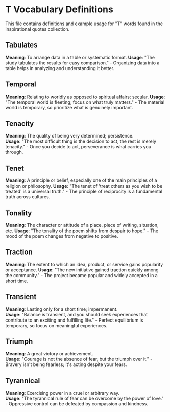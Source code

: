 # T Vocabulary Definitions

This file contains definitions and example usage for "T" words found in the inspirational quotes collection.

## Tabulates

**Meaning**: To arrange data in a table or systematic format.
**Usage**: "The study tabulates the results for easy comparison." - Organizing data into a table helps in analyzing and understanding it better.

## Temporal

**Meaning**: Relating to worldly as opposed to spiritual affairs; secular.
**Usage**: "The temporal world is fleeting; focus on what truly matters." - The material world is temporary, so prioritize what is genuinely important.

## Tenacity

**Meaning**: The quality of being very determined; persistence.  
**Usage**: "The most difficult thing is the decision to act, the rest is merely tenacity." - Once you decide to act, perseverance is what carries you through.

## Tenet

**Meaning**: A principle or belief, especially one of the main principles of a religion or philosophy.
**Usage**: "The tenet of 'treat others as you wish to be treated' is a universal truth." - The principle of reciprocity is a fundamental truth across cultures.

## Tonality

**Meaning**: The character or attitude of a place, piece of writing, situation, etc.
**Usage**: "The tonality of the poem shifts from despair to hope." - The mood of the poem changes from negative to positive.

## Traction

**Meaning**: The extent to which an idea, product, or service gains popularity or acceptance.
**Usage**: "The new initiative gained traction quickly among the community." - The project became popular and widely accepted in a short time.

## Transient

**Meaning**: Lasting only for a short time; impermanent.  
**Usage**: "Balance is transient, and you should seek experiences that contribute to an exciting and fulfilling life." - Perfect equilibrium is temporary, so focus on meaningful experiences.

## Triumph

**Meaning**: A great victory or achievement.  
**Usage**: "Courage is not the absence of fear, but the triumph over it." - Bravery isn't being fearless; it's acting despite your fears.

## Tyrannical

**Meaning**: Exercising power in a cruel or arbitrary way.  
**Usage**: "The tyrannical rule of fear can be overcome by the power of love." - Oppressive control can be defeated by compassion and kindness.
